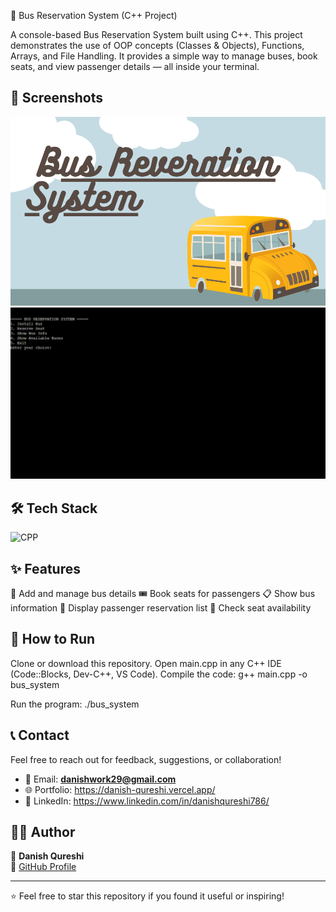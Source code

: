 🚌 Bus Reservation System (C++ Project)

A console-based Bus Reservation System built using C++.
This project demonstrates the use of OOP concepts (Classes & Objects), Functions, Arrays, and File Handling.
It provides a simple way to manage buses, book seats, and view passenger details — all inside your terminal.

## 📸 Screenshots

![BUS](https://github.com/Daniish-Qureshi/Bus-Reservation-System-Using-Cpp-Language/blob/main/image.png )
![BUS](https://github.com/Daniish-Qureshi/Bus-Reservation-System-Using-Cpp-Language/blob/main/Demo.png)

## 🛠️ Tech Stack

![CPP](https://img.shields.io/badge/cpp-E34F26?style=for-the-badge&logo=html5&logoColor=white)


## ✨ Features

🚌 Add and manage bus details
🎟 Book seats for passengers
📋 Show bus information
👥 Display passenger reservation list
📑 Check seat availability

## 🚀 How to Run
Clone or download this repository.
Open main.cpp in any C++ IDE (Code::Blocks, Dev-C++, VS Code).
Compile the code:
g++ main.cpp -o bus_system

Run the program:
./bus_system


## 📞 Contact

Feel free to reach out for feedback, suggestions, or collaboration!

- 📧 Email: **danishwork29@gmail.com**
- 🌐 Portfolio: https://danish-qureshi.vercel.app/
- 💬 LinkedIn: https://www.linkedin.com/in/danishqureshi786/

## 🙋‍♂️ Author

👤 **Danish Qureshi**  
🔗 [GitHub Profile](https://github.com/Daniish-Qureshi)

---

⭐ Feel free to star this repository if you found it useful or inspiring!

